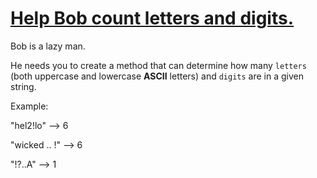 # [Help Bob count letters and digits.](https://www.codewars.com/kata/help-bob-count-letters-and-digits "https://www.codewars.com/kata/5738f5ea9545204cec000155")

Bob is a lazy man.

He needs you to create a method that can determine how many ```letters``` (both uppercase and lowercase **ASCII** letters) and ```digits```
are in a given string.

Example:

"hel2!lo" --> 6

"wicked .. !" --> 6

"!?..A" --> 1